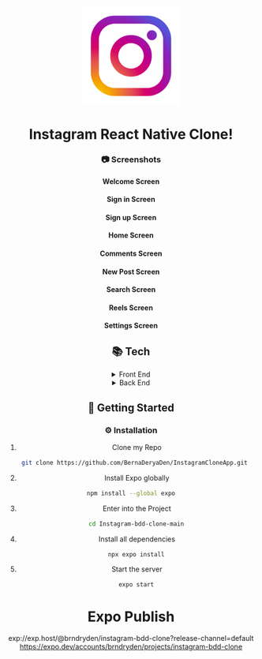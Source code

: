 <div align="center">

  <img src="./README_Images/icon.png" alt="logo" width="200" height="auto" />
  
  # Instagram React Native  Clone!

### :camera: Screenshots
#### Welcome Screen
#### Sign in Screen
#### Sign up Screen
#### Home Screen
#### Comments Screen
#### New Post Screen
#### Search Screen
#### Reels Screen
#### Settings Screen



## :books: Tech
<details>
  <summary>Front End</summary>
  <ul>
  
    <li><a href="https://docs.expo.dev/workflow/expo-cli">Expo</a></li>
    <li><a href="https://reactnative.dev">React Native</a></li>
    <li><a href="https://reactnavigation.org/docs/">React Navigation</a></li>
  </ul>
</details>


<details>
  <summary>Back End</summary>
  <ul>
    <li><a href="https://www.firebase.com/">Firebase</a></li>
  </ul>
</details>

## :car: Getting Started

### :gear: Installation

1. Clone my Repo
```bash
  git clone https://github.com/BernaDeryaDen/InstagramCloneApp.git

```
2. Install Expo globally

```bash
npm install --global expo
```

3. Enter into the Project

```bash
   cd Instagram-bdd-clone-main
```

4. Install all dependencies

```bash
   npx expo install
```

5. Start the server

```bash
   expo start
```

# Expo Publish
exp://exp.host/@brndryden/instagram-bdd-clone?release-channel=default
https://expo.dev/accounts/brndryden/projects/instagram-bdd-clone
